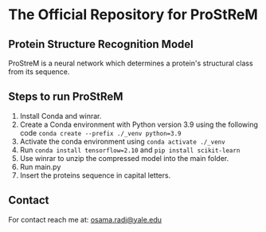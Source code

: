 # The Official Repository for **ProStReM**
## Protein Structure Recognition Model

ProStreM is a neural network which determines a protein's structural class from its sequence.

## Steps to run ProStReM
1. Install Conda and winrar.
2. Create a Conda environment with Python version 3.9 using the following code `conda create --prefix ./_venv python=3.9`
4. Activate the conda environment using `conda activate ./_venv`
5. Run `conda install tensorflow=2.10` and `pip install scikit-learn`
6. Use winrar to unzip the compressed model into the main folder.
7. Run main.py
8. Insert the proteins sequence in capital letters.

## Contact
For contact reach me at: osama.radi@yale.edu

